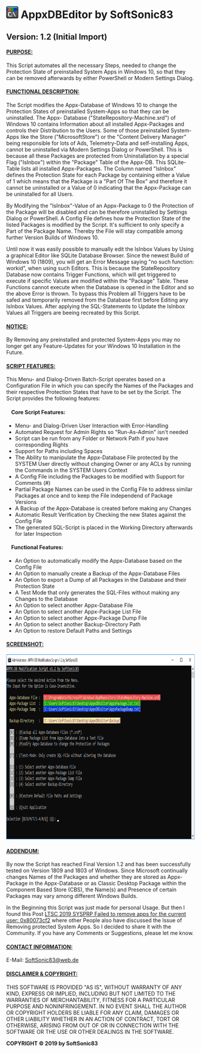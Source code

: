 <h1>
	<img src="Resources/Docs/SoftSonic83.png" width="32" height="32" />
	AppxDBEditor by SoftSonic83
</h1>

<h2>Version: 1.2 (Initial Import)</h2>

<h4><ins>PURPOSE:</ins></h4>

<p>
	This Script automates all the necessary Steps, needed to change the
	Protection State of preinstalled System Apps in Windows 10, so that they
	can be removed afterwards by either PowerShell or Modern Settings Dialog.
</p>

<h4><ins>FUNCTIONAL DESCRIPTION:</ins></h4>

<p>
	The Script modifies the Appx-Database of Windows 10 to change the Protection
	States of preinstalled System-Apps so that they can be uninstalled. The Appx-
	Database ("StateRepository-Machine.srd") of Windows 10 contains Information
	about all installed Appx-Packages and controls their Distribution to the Users.
	Some of those preinstalled System-Apps like the Store ("MicrosoftStore") or the
	"Content Delivery Manager" being responsible for lots of Ads, Telemetry-Data and
	self-installing Apps, cannot be uninstalled via Modern Settings Dialog or
	PowerShell. This is because all these Packages are protected from Uninstallation
	by a special Flag ("IsInbox") within the "Package" Table of the Appx-DB. This
	SQLite-Table lists all installed Appx-Packages. The Column named "IsInbox"
	defines the Protection State for each Package by containing either a Value of 1
	which means that the Package is a "Part Of The Box" and therefore it cannot be
	uninstalled or a Value of 0 indicating that the Appx-Package can be uninstalled
	for all Users.
</p>

<p>
	By Modifying the "IsInbox"-Value of an Appx-Package to 0 the Protection of the
	Package will be disabled and can be therefore uninstalled by Settings Dialog or
	PowerShell. A Config File defines how the Protection State of the listed Packages
	is modified by the Script. It's sufficient to only specify a Part of the Package
	Name. Thereby the File will stay compatible among further Version Builds of Windows
	10.
</p>

<p>
	Until now it was easily possible to manually edit the IsInbox Values by	Using a
	graphical Editor like SQLite Database Browser. Since the newest	Build of Windows
	10 (1809), you will get an Error Message saying "no such function: workid", when
	using such Editors. This is because the StateRepository Database now contains
	Trigger Functions, which will get triggered to execute if specific Values are
	modified within the "Package" Table. These Functions cannot execute when the
	Database is opened in the Editor and so the above Error is thrown. To bypass this
	Problem all Triggers have to be safed and temporarily removed from the Database
	first before Editing any IsInbox Values. After applying the SQL-Statements to
	Update the IsInbox Values all Triggers are beeing recreated by this Script.
</p>

<h4><ins>NOTICE:</ins></h4>

<p>
	By Removing any preinstalled and protected System-Apps you may no longer get any
	Feature-Updates	for your Windows 10 Installation in the Future.
</p>

<h4><ins>SCRIPT FEATURES:</ins></h4>

<p>
        This Menu- and Dialog-Driven Batch-Script operates based on a Configuration File
        in which you can specify the Names of the Packages and their respective Protection
        States that have to be set by the Script. The Script provides the following features:
	<br/>
	<h4>&nbsp;&nbsp;&nbsp;&nbsp;Core Script Features:</h4>
</p>

<ul type="disc">
	<li>
		Menu- and Dialog-Driven User Interaction with Error-Handling
	</li>
	<li>
		Automated Request for Admin Rights so "Run-As-Admin" isn't needed
	</li>
	<li>
		Script can be run from any Folder or Network Path if you have corresponding Rights
	</li>
	<li>
		Support for Paths including Spaces
	</li>
	<li>
		The Ability to manipulate the Appx-Database File protected by the SYSTEM User
		directly without changing Owner or any ACLs by running the Commands in the SYSTEM
		Users Context
	</li>
	<li>
		A Config File including the Packages to be modified with Support for Comments (#)
	</li>
	<li>
		Partial Package Names can be used in the Config File to address similar	Packages
		at once and to keep the File independend of Package Versions
	</li>
	<li>
		A Backup of the Appx-Database is created before making any Changes
	</li>
	<li>
		Automatic Result Verification by Checking the new States against the Config File
	</li>
	<li>
		The generated SQL-Script is placed in the Working Directory afterwards for later
		Inspection
	</li>
</ul>

<p>
        <h4>&nbsp;&nbsp;&nbsp;&nbsp;Functional Features:</h4>
</p>

<ul type="disc">
	<li>
		An Option to automatically modify the Appx-Database based on the Config
		File
	</li>
	<li>
		An Option to manually create a Backup of the Appx-Database Files
	</li>
	<li>
		An Option to export a Dump of all Packages in the Database and their
		Protection State
	</li>
	<li>
		A Test Mode that only generates the SQL-Files without making any
		Changes to the Database
	</li>
	<li>
		An Option to select another Appx-Database File
	</li>
	<li>
		An Option to select another Appx-Package List File
	</li>
	<li>
		An Option to select another Appx-Package Dump File
	</li>
	<li>
		An Option to select another Backup-Directory Path
	</li>
	<li>
		An Option to restore Default Paths and Settings
	</li>
</ul>

<h4><ins>SCREENSHOT:</ins></h4>

<p>
	<img src="Resources/Docs/Screenshot.png" width="945" height="494" />
</p>

<h4><ins>ADDENDUM:</ins></h4>

<p>
	By now the Script has reached Final Version 1.2 and has been successfully tested
	on Version 1809 and 1803 of Windows. Since Microsoft continually changes Names of
	the Packages and whether they are stored as Appx-Package in the Appx-Database or
	as Classic Desktop Package within the Component Based Store (CBS), the Name(s) and
	Presence of certain Packages may vary among different Windows Builds.
</p>

<p>
	In the Beginning this Script was just made for personal Usage. But then I found this
	Post <ins><a href="https://social.technet.microsoft.com/Forums/lync/en-US/
	a05cb12a-e0f7-4330-86ae-abca1ffb5629/ltsc-2019-sysprp-failed-to-remove-apps-for-the-current-
	user-0x80073cf2?forum=win10itprogeneral"
	title="LTSC 2019 SYSPRP Failed to remove apps for the current user: 0x80073cf2"
	rel="nofollow">LTSC 2019 SYSPRP Failed to remove apps for the current user: 0x80073cf2</a></ins>
	where other People also have discussed the Issue of Removing protected System Apps.
	So I decided to share it with the Community. If you have any Comments or Suggestions,
	please let me know.
</p>

<h4><ins>CONTACT INFORMATION:</ins></h4>

<p>
	E-Mail: <ins><a href="mailto:SoftSonic83@web.de?subject=AppxDBEditor Contact Inquiry">SoftSonic83@web.de</a></ins>
</p>

<h4><ins>DISCLAIMER &amp; COPYRIGHT:</ins></h4>

<p>
	THIS SOFTWARE IS PROVIDED "AS IS", WITHOUT WARRANTY OF ANY KIND, EXPRESS OR
	IMPLIED, INCLUDING BUT NOT LIMITED TO THE WARRANTIES OF MERCHANTABILITY,
	FITNESS FOR A PARTICULAR PURPOSE AND NONINFRINGEMENT. IN NO EVENT SHALL THE
	AUTHOR OR COPYRIGHT HOLDERS BE LIABLE FOR ANY CLAIM, DAMAGES OR OTHER
	LIABILITY WHETHER IN AN ACTION OF CONTRACT, TORT OR OTHERWISE, ARISING FROM
	OUT OF OR IN CONNECTION WITH THE SOFTWARE OR THE USE OR OTHER DEALINGS IN
	THE SOFTWARE.
</p>

<b>COPYRIGHT © 2019 by SoftSonic83</b>
